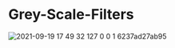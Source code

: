 # Grey-Scale-Filters
![2021-09-19 17 49 32 127 0 0 1 6237ad27ab95](https://user-images.githubusercontent.com/8512868/133933973-b117f21a-27fc-46bb-b35b-f58f84604695.jpg)
